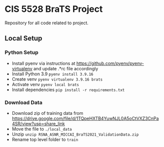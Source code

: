 # CIS 5528 BraTS Project

Repository for all code related to project.

## Local Setup

### Python Setup

* Install pyenv via instructions at https://github.com/pyenv/pyenv-virtualenv and update .*rc file accordingly
* Install Python 3.9 `pyenv install 3.9.16`
* Create venv `pyenv virtualenv 3.9.16 brats`
* Activate venv `pyenv local brats`
* Install dependencies `pip install -r requirements.txt`

### Download Data

* Download zip of training data from https://drive.google.com/file/d/1TQpeHXTB4YuwNJL0A5oCtVXZ3CnPa4SR/view?usp=share_link
* Move the file to `./local_data`
* Unzip `unzip RSNA_ASNR_MICCAI_BraTS2021_ValidationData.zip`
* Rename top level folder to `train`
